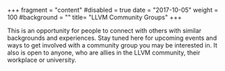 +++
fragment = "content"
#disabled = true
date = "2017-10-05"
weight = 100
#background = ""
title= "LLVM Community Groups"
+++

This is an opportunity for people to connect with others with similar backgrounds and experiences. Stay tuned here for upcoming events and ways to get involved with a community group you may be interested in. It also is open to anyone, who are allies in the LLVM community, their workplace or university.
